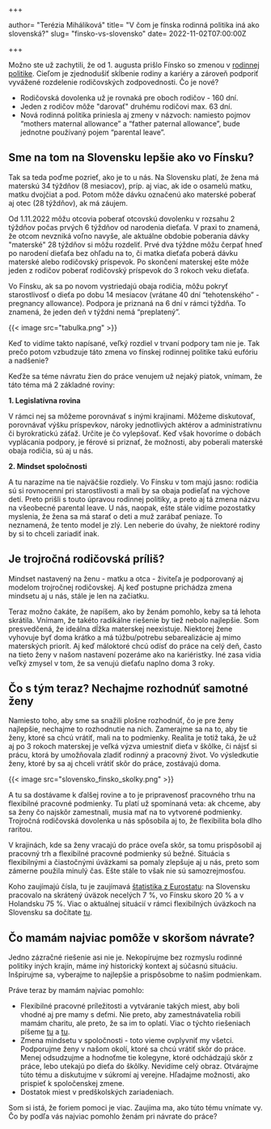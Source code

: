 +++

author= "Terézia Miháliková"
title= "V čom je fínska rodinná politika iná ako slovenská?"
slug= "finsko-vs-slovensko"
date= 2022-11-02T07:00:00Z

+++

Možno ste už zachytili, že od 1. augusta prišlo Fínsko so zmenou v [rodinnej politike](https://stm.fi/-/hallituksen-esityksen-luonnos-perhevapaauudistuksesta-valmistunut?languageId=en_US). 
Cieľom je zjednodušiť skĺbenie rodiny a kariéry a zároveň podporiť vyvážené rozdelenie rodičovských zodpovednosti. Čo je nové?

<!--more-->
- Rodičovská dovolenka už je rovnaká pre oboch rodičov - 160 dní.
- Jeden z rodičov môže  "darovať"  druhému rodičovi max. 63 dní. 
- Nová rodinná politika priniesla aj zmeny v názvoch: namiesto pojmov “mothers maternal allowance” a “father paternal allowance”, bude jednotne 
používaný pojem “parental leave”.


## Sme na tom na Slovensku lepšie ako vo Fínsku?

Tak sa teda poďme pozrieť, ako je to u nás. Na Slovensku platí, že žena má materskú 34 týždňov (8 mesiacov), príp. aj viac, ak ide o osamelú matku, matku dvojčiat a pod. Potom môže dávku označenú ako materské poberať aj otec (28 týždňov), ak má záujem. 

Od 1.11.2022 môžu otcovia poberať otcovskú dovolenku v rozsahu 2 týždňov počas prvých 6 týždňov od narodenia dieťaťa. V praxi to znamená, že otcom 
nevzniká voľno navyše, ale aktuálne obdobie poberania dávky "materské" 28 týždňov si môžu rozdeliť. Prvé dva týždne môžu čerpať hneď po narodení 
dieťaťa bez ohľadu na to, či matka dieťaťa poberá dávku materské alebo rodičovský príspevok. Po skončení materskej ešte môže jeden z rodičov 
poberať rodičovský príspevok do 3 rokoch veku dieťaťa. 

Vo Fínsku, ak sa po novom vystriedajú obaja rodičia, môžu pokryť starostlivosť o dieťa po dobu 14 mesiacov (vrátane 40 dní “tehotenského” -  pregnancy 
allowance). Podpora je priznaná na 6 dní v rámci týždňa. To znamená, že jeden deň v týždni nemá “preplatený”.

{{< image src="tabulka.png" >}}

Keď to vidíme takto napísané, veľký rozdiel v  trvaní podpory tam nie je. 
Tak prečo potom vzbudzuje táto zmena vo fínskej rodinnej politike takú eufóriu a nadšenie?

Keďže sa téme návratu žien do práce venujem už nejaký piatok, vnímam, že táto téma má 2 základné roviny:

**1. Legislatívna rovina**


V rámci nej sa môžeme porovnávať s inými krajinami. Môžeme diskutovať, porovnávať výšku príspevkov, nároky jednotlivých aktérov a administratívnu či byrokratickú záťaž. Určite je čo vylepšovať. Keď však hovoríme o dobách vyplácania podpory, je férové si priznať, že možnosti, aby poberali materské obaja rodičia, sú aj u nás.

**2. Mindset spoločnosti**


A tu narazíme na tie najväčšie rozdiely. Vo Fínsku v tom majú jasno: rodičia sú si rovnocenní pri starostlivosti a mali by sa obaja podieľať 
na výchove detí. Preto prišli s touto úpravou rodinnej politiky, a preto aj tá zmena názvu na všeobecné parental leave. U nás, naopak, ešte stále 
vidíme pozostatky myslenia, že žena sa má starať o deti a muž zarábať peniaze. To neznamená, že tento model je zlý. Len neberie do úvahy, že 
niektoré rodiny by si to chceli zariadiť inak.


## Je trojročná rodičovská príliš?
Mindset nastavený na ženu - matku a otca - živiteľa je podporovaný aj modelom trojročnej rodičovskej. Aj keď postupne prichádza zmena 
mindsetu aj u nás, stále je len na začiatku.

Teraz možno čakáte, že napíšem, ako by ženám pomohlo, keby sa tá lehota skrátila. Vnímam, že takéto radikálne riešenie by tiež nebolo 
najlepšie. Som presvedčená, že ideálna dĺžka materskej neexistuje. Niektorej žene vyhovuje byť doma krátko a má túžbu/potrebu sebarealizácie 
aj mimo materských priorít. Aj keď máloktoré chcú odísť do práce na celý deň, často na tieto ženy v našom nastavení pozeráme ako na kariéristky. 
Iné zasa vidia veľký zmysel v tom, že sa venujú dieťaťu naplno doma 3 roky. 

## Čo s tým teraz? Nechajme rozhodnúť samotné ženy
Namiesto toho, aby sme sa snažili plošne rozhodnúť, čo je pre ženy najlepšie, nechajme to rozhodnutie na nich. Zamerajme sa na to, aby tie 
ženy, ktoré sa chcú vrátiť, mali na to podmienky. Realita je totiž taká, že už aj po 3 rokoch materskej je veľká výzva umiestniť 
dieťa v škôlke, či nájsť si prácu, ktorá by umožňovala zladiť rodinný a pracovný život. Vo výsledkutie ženy, ktoré by sa aj chceli vrátiť 
skôr do práce, zostávajú doma.

{{< image src="slovensko_finsko_skolky.png" >}}

A tu sa dostávame k ďalšej rovine a to je pripravenosť pracovného trhu na flexibilné pracovné podmienky. Tu platí už spomínaná veta: ak 
chceme, aby sa ženy čo najskôr zamestnali, musia mať na to vytvorené podmienky. Trojročná rodičovská dovolenka u nás spôsobila aj to, že flexibilita 
bola dlho raritou. 

V krajinách, kde sa ženy vracajú do práce oveľa skôr, sa tomu prispôsobil aj pracovný trh a flexibilné pracovné podmienky sú bežné. 
Situácia s flexibilnými a čiastočnými úväzkami sa pomaly zlepšuje aj u nás, preto som zámerne použila minulý čas.  Ešte stále to však nie sú 
samozrejmosťou. 

Koho zaujímajú čísla, tu je zaujímavá [štatistika z Eurostatu](ttps://ec.europa.eu/eurostat/cache/infographs/womenmen/bloc-2b.html?lang=en): na Slovensku pracovalo na skrátený úväzok necelých 7 %, vo Fínsku skoro 20 % 
a v Holandsku 75 %. 
Viac o aktuálnej situácií v rámci flexibilných úväzkoch na Slovensku sa dočítate [tu](https://www.platy.sk/analyzy/preco-je-na-slovensku-stale-malo-dostupnych-alternativnych-foriem-prace/50831?prefix=).


## Čo mamám najviac pomôže v skoršom návrate?

Jedno zázračné riešenie asi nie je. Nekopírujme bez rozmyslu rodinné politiky iných krajín, máme iný historický kontext aj súčasnú situáciu. 
Inšpirujme sa, vyberajme to najlepšie a prispôsobme to našim podmienkam. 

Práve teraz by mamám najviac pomohlo:

- Flexibilné pracovné príležitosti a vytváranie takých miest, aby boli vhodné aj pre mamy s deťmi. Nie preto, aby zamestnávatelia robili mamám 
charitu, ale preto, že sa im to oplatí. Viac o týchto riešeniach píšeme [tu](https://www.pracujucemamy.sk/blog/job-sharing-alebo-zdielanie-pracovneho-miesta/) a [tu](https://www.pracujucemamy.sk/blog/returnship/).
- Zmena mindsetu v spoločnosti - toto vieme ovplyvniť my všetci. Podporujme ženy v našom okolí, ktoré sa chcú vrátiť skôr do práce. Menej odsudzujme a hodnoťme tie kolegyne, ktoré odchádzajú skôr z práce, lebo utekajú po dieťa do škôlky. Nevidíme celý obraz. Otvárajme túto tému a diskutujme v súkromí aj verejne. Hľadajme možnosti, ako prispieť k spoločenskej zmene. 
- Dostatok miest v predškolských zariadeniach.

Som si istá, že foriem pomoci je viac. Zaujíma ma, ako túto tému vnímate vy. Čo by podľa vás najviac pomohlo ženám pri návrate do práce?


